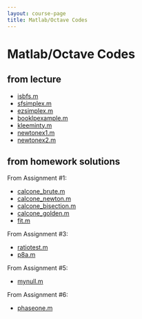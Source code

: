 ```yaml
---
layout: course-page
title: Matlab/Octave Codes
---
```


# Matlab/Octave Codes

## from lecture

  * [isbfs.m](assets/codes/isbfs.m)
  * [sfsimplex.m](assets/codes/sfsimplex.m)
  * [ezsimplex.m](assets/codes/ezsimplex.m)
  * [booklpexample.m](assets/codes/booklpexample.m)
  * [kleeminty.m](assets/codes/kleeminty.m)
  * [newtonex1.m](assets/codes/newtonex1.m)
  * [newtonex2.m](assets/codes/newtonex2.m)

## from homework solutions

From Assignment #1:

  * [calcone_brute.m](assets/codes/calcone_brute.m)
  * [calcone_newton.m](assets/codes/calcone_newton.m)
  * [calcone_bisection.m](assets/codes/calcone_bisection.m)
  * [calcone_golden.m](assets/codes/calcone_golden.m)
  * [fit.m](assets/codes/fit.m)

From Assignment #3:

  * [ratiotest.m](assets/codes/ratiotest.m)
  * [p8a.m](assets/codes/p8a.m)

From Assignment #5:

  * [mynull.m](assets/codes/mynull.m)

From Assignment #6:

  * [phaseone.m](assets/codes/phaseone.m)
